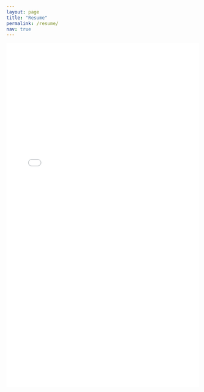 ```yaml
---
layout: page
title: "Resume"
permalink: /resume/
nav: true
---
```


<embed src="{{ '/assets/files/resume.pdf' | relative_url }}" type="application/pdf" width="100%" height="900px" />
